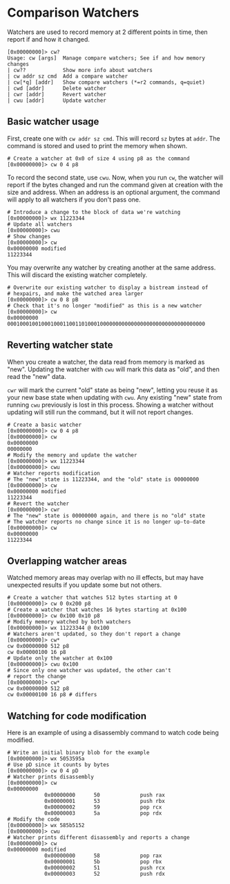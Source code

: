 # Comparison Watchers

Watchers are used to record memory at 2 different points in time, then report
if and how it changed.

```
[0x00000000]> cw?
Usage: cw [args]  Manage compare watchers; See if and how memory changes
| cw??            Show more info about watchers
| cw addr sz cmd  Add a compare watcher
| cw[*q] [addr]   Show compare watchers (*=r2 commands, q=quiet)
| cwd [addr]      Delete watcher
| cwr [addr]      Revert watcher
| cwu [addr]      Update watcher
```

## Basic watcher usage

First, create one with `cw addr sz cmd`. This will record `sz` bytes at `addr`.
The command is stored and used to print the memory when shown.

```
# Create a watcher at 0x0 of size 4 using p8 as the command
[0x00000000]> cw 0 4 p8
```

To record the second state, use `cwu`. Now, when you run `cw`, the watcher will
report if the bytes changed and run the command given at creation with the size
and address. When an address is an optional argument, the command will apply
to all watchers if you don't pass one.

```
# Introduce a change to the block of data we're watching
[0x00000000]> wx 11223344
# Update all watchers
[0x00000000]> cwu
# Show changes
[0x00000000]> cw
0x00000000 modified
11223344
```

You may overwrite any watcher by creating another at the same address. This
will discard the existing watcher completely.

```
# Overwrite our existing watcher to display a bistream instead of
# hexpairs, and make the watched area larger
[0x00000000]> cw 0 8 pB
# Check that it's no longer "modified" as this is a new watcher
[0x00000000]> cw
0x00000000
0001000100100010001100110100010000000000000000000000000000000000
```

## Reverting watcher state

When you create a watcher, the data read from memory is marked as "new".
Updating the watcher with `cwu` will mark this data as "old", and then read the
"new" data.

`cwr` will mark the current "old" state as being "new", letting you reuse it as
your new base state when updating with `cwu`. Any existing "new" state from
running `cwu` previously is lost in this process. Showing a watcher without
updating will still run the command, but it will not report changes.

```
# Create a basic watcher
[0x00000000]> cw 0 4 p8
[0x00000000]> cw
0x00000000
00000000
# Modify the memory and update the watcher
[0x00000000]> wx 11223344
[0x00000000]> cwu
# Watcher reports modification
# The "new" state is 11223344, and the "old" state is 00000000
[0x00000000]> cw
0x00000000 modified
11223344
# Revert the watcher
[0x00000000]> cwr
# The "new" state is 00000000 again, and there is no "old" state
# The watcher reports no change since it is no longer up-to-date
[0x00000000]> cw
0x00000000
11223344
```

## Overlapping watcher areas

Watched memory areas may overlap with no ill effects, but may have unexpected
results if you update some but not others.

```
# Create a watcher that watches 512 bytes starting at 0
[0x00000000]> cw 0 0x200 p8
# Create a watcher that watches 16 bytes starting at 0x100
[0x00000000]> cw 0x100 0x10 p8
# Modify memory watched by both watchers
[0x00000000]> wx 11223344 @ 0x100
# Watchers aren't updated, so they don't report a change
[0x00000000]> cw*
cw 0x00000000 512 p8
cw 0x00000100 16 p8
# Update only the watcher at 0x100
[0x00000000]> cwu 0x100
# Since only one watcher was updated, the other can't
# report the change
[0x00000000]> cw*
cw 0x00000000 512 p8
cw 0x00000100 16 p8 # differs
```

## Watching for code modification

Here is an example of using a disassembly command to watch code being modified.

```
# Write an initial binary blob for the example
[0x00000000]> wx 5053595a
# Use pD since it counts by bytes
[0x00000000]> cw 0 4 pD
# Watcher prints disassembly
[0x00000000]> cw
0x00000000
            0x00000000      50             push rax
            0x00000001      53             push rbx
            0x00000002      59             pop rcx
            0x00000003      5a             pop rdx
# Modify the code
[0x00000000]> wx 585b5152
[0x00000000]> cwu
# Watcher prints different disassembly and reports a change
[0x00000000]> cw
0x00000000 modified
            0x00000000      58             pop rax
            0x00000001      5b             pop rbx
            0x00000002      51             push rcx
            0x00000003      52             push rdx

```
